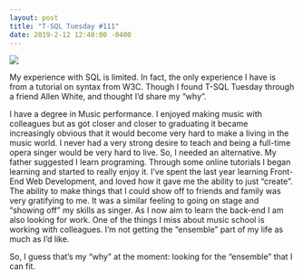 ```yaml
---
layout: post
title: "T-SQL Tuesday #111"
date: 2019-2-12 12:40:00 -0400
---
```

<a href="https://andyleonard.blog/2019/02/t-sql-tuesday-111-what-is-your-why/" alt="T-SQL Tuesday"><img src="http://dataeducation.com/wp-content/uploads/2010/06/T-SQL-Tuesday-Logo.jpg"></a>

My experience with SQL is limited. In fact, the only experience I have is from a tutorial on syntax from W3C. Though I found T-SQL Tuesday through a friend Allen White, and thought I’d share my “why”.

I have a degree in Music performance. I enjoyed making music with colleagues but as got closer and closer to graduating it became increasingly obvious that it would become very hard to make a living in the music world. I never had a very strong desire to teach and being a full-time opera singer would be very hard to live. So, I needed an alternative. My father suggested I learn programing. Through some online tutorials I began learning and started to really enjoy it. I’ve spent the last year learning Front-End Web Development, and loved how it gave me the ability to just “create”.  The ability to make things that I could show off to friends and family was very gratifying to me. It was a similar feeling to going on stage and “showing off” my skills as singer. As I now aim to learn the back-end I am also looking for work. One of the things I miss about music school is working with colleagues. I’m not getting the “ensemble” part of my life as much as I’d like.

So, I guess that’s my “why” at the moment: looking for the “ensemble” that I can fit. 
